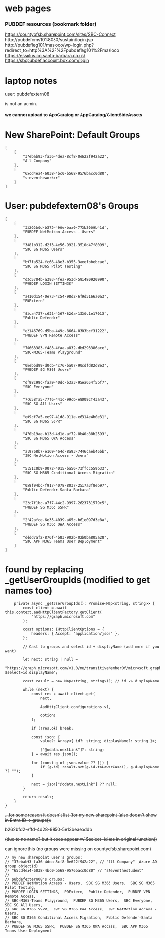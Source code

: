# web pages

### PUBDEF resources (bookmark folder)

https://countyofsb.sharepoint.com/sites/SBC-Connect
http://pubdefcms101:8080/sustain/login.jsp
http://pubdefleg101/masloco/wp-login.php?redirect_to=http%3A%2F%2Fpubdefleg101%2Fmasloco
https://essplus.co.santa-barbara.ca.us/
https://sbcpubdef.account.box.com/login

# laptop notes

user: pubdefextern08

is not an admin.

#### we cannot upload to AppCatalog or AppCatalog/ClientSideAssets

# New SharePoint: Default Groups

```
[
    [
        "37ebab93-fa36-4dea-8cf8-0e622f942a22",
        "All Company"
    ],
    [
        "65cd4ea4-6038-4bc0-b568-9576bacc0d80",
        "steventheworker"
    ]
]
```

# User: pubdefextern08's Groups

```
[
    [
        "33263b0d-b575-490e-baa0-773b2009b41d",
        "PUBDEF NetMotion Access - Users"
    ],
    [
        "3881b312-d2f3-4e56-9921-3510d47f8099",
        "SBC SG M365 Users"
    ],
    [
        "b97fa524-fc66-48e3-b355-3aeefbbebcae",
        "SBC SG M365 Pilot Testing"
    ],
    [
        "d2c5704b-a393-4fea-953d-591480920990",
        "PUBDEF LOGIN SETTINGS"
    ],
    [
        "a410d154-0e73-4c54-98d2-6f9d5166a0a3",
        "PDExtern"
    ],
    [
        "82ca4757-c652-4367-826a-1530c1e17015",
        "Public Defender"
    ],
    [
        "e2146769-d5ba-449c-8664-0303bcf31222",
        "PUBDEF VPN Remote Access"
    ],
    [
        "76663383-f483-4faa-a832-dbd293386ace",
        "SBC-M365-Teams Playground"
    ],
    [
        "0bebbd99-d0cb-4c76-ba07-90cdfd82d8e3",
        "PUBDEF SG M365 Users"
    ],
    [
        "df98c99c-faa9-40dc-b3a3-95ea654f5bf7",
        "SBC Everyone"
    ],
    [
        "7c658fa5-77f6-441c-99cb-e8009cf43a43",
        "SBC SG All Users"
    ],
    [
        "e09cf7a5-ee97-41d8-911e-e6314e4b0e31",
        "SBC SG M365 SSPR"
    ],
    [
        "470b19ae-b13d-4d1d-af72-8b40c88b2593",
        "SBC SG M365 OWA Access"
    ],
    [
        "a19768b7-e169-464d-8a93-7446caeb46bb",
        "SBC NetMotion Access - Users"
    ],
    [
        "5151c0b9-0072-4015-ba56-73ffcc559b33",
        "SBC SG M365 Conditional Access Migration"
    ],
    [
        "058f94bc-f917-4078-8037-2517a3f8eb97",
        "Public Defender-Santa Barbara"
    ],
    [
        "22c7f1bc-a7f7-44c2-9997-2623731579c5",
        "PUBDEF SG M365 SSPR"
    ],
    [
        "2f42afce-6e35-4039-a65c-b61e097d3e8a",
        "PUBDEF SG M365 OWA Access"
    ],
    [
        "dddd7af2-876f-4b83-902b-02b0ba805a28",
        "SBC APP M365 Teams User Deployment"
    ]
]
```

# found by replacing \_getUserGroupIds (modified to get names too)

```
	private async _getUserGroupIds(): Promise<Map<string, string>> {
		const client = await this.context.aadHttpClientFactory.getClient(
			"https://graph.microsoft.com"
		);

		const options: IHttpClientOptions = {
			headers: { Accept: "application/json" },
		};

		// Cast to groups and select id + displayName (add more if you want)

		let next: string | null =
			"https://graph.microsoft.com/v1.0/me/transitiveMemberOf/microsoft.graph.group?$select=id,displayName";

		const result = new Map<string, string>(); // id -> displayName

		while (next) {
			const res = await client.get(
				next,

				AadHttpClient.configurations.v1,

				options
			);

			if (!res.ok) break;

			const json: {
				value?: Array<{ id?: string; displayName?: string }>;

				["@odata.nextLink"]?: string;
			} = await res.json();

			for (const g of json.value ?? []) {
				if (g.id) result.set(g.id.toLowerCase(), g.displayName ?? "");
			}

			next = json["@odata.nextLink"] ?? null;
		}

		return result;
	}
}
```

<s>...for some reason it doesn't list (for my new sharepoint (also doesn't show in Entra ID -> groups)):
</s>

b262bfd2-effd-4d28-9850-5e13beaebddb

<s>(due to no name? but it does appear w/ $select=id (as in original function))
</s>

can ignore this (no groups were missing on countyofsb.sharepoint.com)


```
// my new sharepoint user's groups:
// "37ebab93-fa36-4dea-8cf8-0e622f942a22", // "All Company" (Azure AD group objectId)
// "65cd4ea4-6038-4bc0-b568-9576bacc0d80" // "steventhestudent"
//
// pubdefextern08's groups:
// PUBDEF NetMotion Access - Users,  SBC SG M365 Users,  SBC SG M365 Pilot Testing,
// PUBDEF LOGIN SETTINGS,  PDExtern,  Public Defender,  PUBDEF VPN Remote Access,
// SBC-M365-Teams Playground,  PUBDEF SG M365 Users,  SBC Everyone,  SBC SG All Users,
// SBC SG M365 SSPR,  SBC SG M365 OWA Access,  SBC NetMotion Access - Users,
// SBC SG M365 Conditional Access Migration,  Public Defender-Santa Barbara,
// PUBDEF SG M365 SSPR,  PUBDEF SG M365 OWA Access,  SBC APP M365 Teams User Deployment
```